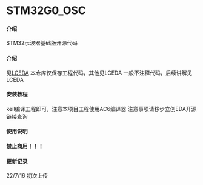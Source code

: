 # STM32G0_OSC

#### 介绍
STM32示波器基础版开源代码

#### 介绍
见[LCEDA](https://oshwhub.com/eltecz/xing-huo-ji-hua-STM32shi-bo-bi-2)
本仓库仅保存工程代码，其他见LCEDA
一般不注释代码，后续讲解见LCEDA

#### 安装教程

keil编译工程即可，注意本项目工程使用AC6编译器
注意事项请移步立创EDA开源链接查询

#### 使用说明

 **禁止商用！！！** 

#### 更新记录

22/7/16 初次上传
